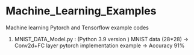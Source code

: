 # Machine_Learning_Examples
Machine learning Pytorch and Tensorflow example codes
1. MNIST_DATA_Model.py : (Python 3.9 version ) MNIST data (28*28) -> Conv2d+FC layer pytorch implementation example -> Accuracy 91%
